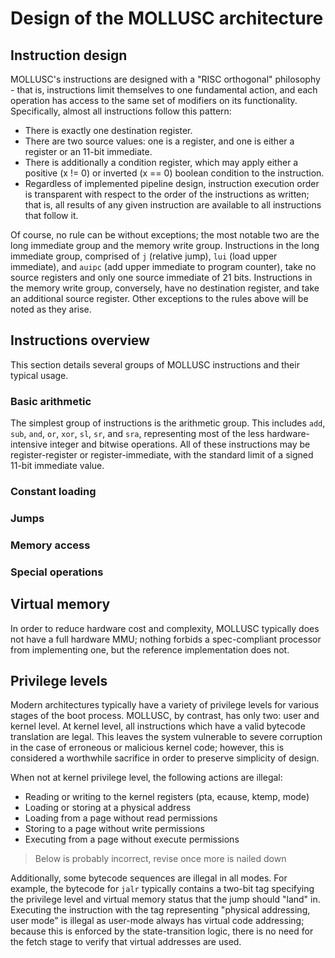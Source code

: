 # Design of the MOLLUSC architecture

## Instruction design

MOLLUSC's instructions are designed with a "RISC orthogonal" philosophy - that
is, instructions limit themselves to one fundamental action, and each operation
has access to the same set of modifiers on its functionality. Specifically,
almost all instructions follow this pattern:

* There is exactly one destination register.
* There are two source values: one is a register, and one is either a register
  or an 11-bit immediate.
* There is additionally a condition register, which may apply either a positive
  (x != 0) or inverted (x == 0) boolean condition to the instruction.
* Regardless of implemented pipeline design, instruction execution order is
  transparent with respect to the order of the instructions as written; that is,
  all results of any given instruction are available to all instructions that
  follow it.

Of course, no rule can be without exceptions; the most notable two are the long
immediate group and the memory write group. Instructions in the long immediate
group, comprised of `j` (relative jump), `lui` (load upper immediate), and
`auipc` (add upper immediate to program counter), take no source registers and
only one source immediate of 21 bits. Instructions in the memory write group,
conversely, have no destination register, and take an additional source
register. Other exceptions to the rules above will be noted as they arise.

## Instructions overview

This section details several groups of MOLLUSC instructions and their typical
usage.

### Basic arithmetic

The simplest group of instructions is the arithmetic group. This includes `add`,
`sub`, `and`, `or`, `xor`, `sl`, `sr`, and `sra`, representing most of the
less hardware-intensive integer and bitwise operations. All of these
instructions may be register-register or register-immediate, with the standard
limit of a signed 11-bit immediate value.

### Constant loading

### Jumps

### Memory access

### Special operations

## Virtual memory

In order to reduce hardware cost and complexity, MOLLUSC typically does not have
a full hardware MMU; nothing forbids a spec-compliant processor from
implementing one, but the reference implementation does not.

## Privilege levels

Modern architectures typically have a variety of privilege levels for various
stages of the boot process. MOLLUSC, by contrast, has only two: user and kernel
level. At kernel level, all instructions which have a valid bytecode translation
are legal. This leaves the system vulnerable to severe corruption in the case of
erroneous or malicious kernel code; however, this is considered a worthwhile
sacrifice in order to preserve simplicity of design.

When not at kernel privilege level, the following actions are illegal:

* Reading or writing to the kernel registers (pta, ecause, ktemp, mode)
* Loading or storing at a physical address
* Loading from a page without read permissions
* Storing to a page without write permissions
* Executing from a page without execute permissions

> Below is probably incorrect, revise once more is nailed down

Additionally, some bytecode sequences are illegal in all modes. For example, the
bytecode for `jalr` typically contains a two-bit tag specifying the privilege
level and virtual memory status that the jump should "land" in. Executing the 
instruction with the tag representing "physical addressing, user mode" is 
illegal as user-mode always has virtual code addressing; because this is
enforced by the state-transition logic, there is no need for the fetch stage to
verify that virtual addresses are used.
